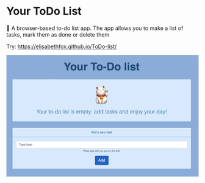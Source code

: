 # Your ToDo List 

📝 A browser-based to-do list app. The app allows you to make a list of tasks, mark them as done or delete them

Try: https://elisabethfox.github.io/ToDo-list/

![ToDo List](/img/screenshot.png)

